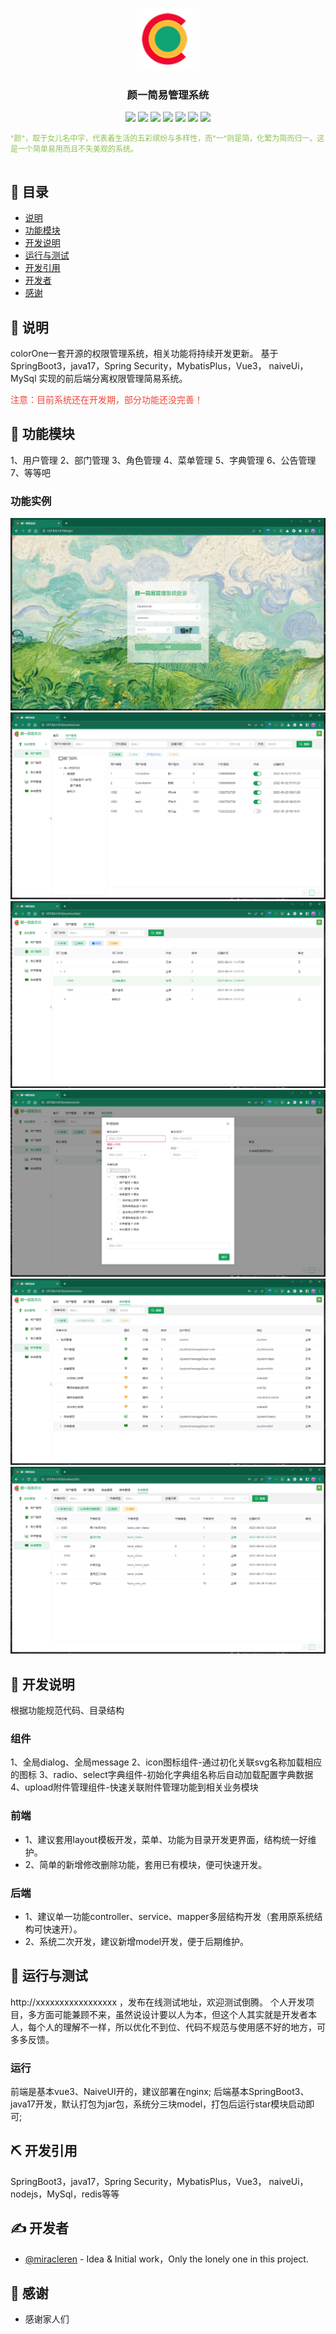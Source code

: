 <p align="center">
  <a href="" rel="noopener">
 <img width=100px height=100px src="front-end/src/assets/logo.png" alt="colorOne logo"></a>
</p>

<h3 align="center">颜一简易管理系统</h3>

<p align="center">
    <img src="https://img.shields.io/badge/Java-17-red" />
    <img src="https://img.shields.io/badge/SpringBoot-3.1-orange" />
    <img src="https://img.shields.io/badge/MySQL-5.6-yellow" />
    <img src="https://img.shields.io/badge/Vue-3.2-green" />
    <img src="https://img.shields.io/badge/Node.js-16.15.0-cyan" />
    <img src="https://img.shields.io/badge/NaiveUi-2.34-blue" />
    <img src="https://img.shields.io/badge/ColorOne-1.0.0-purple" />
</p>

<p style="font-size:12px;color:#8BC34A;">"颜"，取于女儿名中字，代表着生活的五彩缤纷与多样性，而"一"则是简，化繁为简而归一。这是一个简单易用而且不失美观的系统。
    <br> 
    <br> 
</p>

## 📝 目录

- [说明](#说明)
- [功能模块](#功能模块)
- [开发说明](#开发说明)
- [运行与测试](#运行与测试)
- [开发引用](#开发引用)
- [开发者](#开发者)
- [感谢](#感谢)

## 🧐 说明 <a name = "说明"></a>

colorOne一套开源的权限管理系统，相关功能将持续开发更新。
基于SpringBoot3，java17，Spring Security，MybatisPlus，Vue3， naiveUi，MySql 实现的前后端分离权限管理简易系统。

<font color=#F44336>注意：目前系统还在开发期，部分功能还没完善！</font>

## 🏁 功能模块 <a name = "功能模块"></a>

1、用户管理
2、部门管理
3、角色管理
4、菜单管理
5、字典管理
6、公告管理
7、等等吧

### 功能实例
![demo1.png](attachment%2Fimages%2Fdemo1.png)
![demo2.png](attachment%2Fimages%2Fdemo2.png)
![demo3.png](attachment%2Fimages%2Fdemo3.png)
![demo4.png](attachment%2Fimages%2Fdemo4.png)
![demo5.png](attachment%2Fimages%2Fdemo5.png)
![demo6.png](attachment%2Fimages%2Fdemo6.png)

## 🚀 开发说明 <a name = "开发说明"></a>

根据功能规范代码、目录结构

### 组件
1、全局dialog、全局message
2、icon图标组件-通过初化关联svg名称加载相应的图标
3、radio、select字典组件-初始化字典组名称后自动加载配置字典数据
4、upload附件管理组件-快速关联附件管理功能到相关业务模块

### 前端
- 1、建议套用layout模板开发，菜单、功能为目录开发更界面，结构统一好维护。
- 2、简单的新增修改删除功能，套用已有模块，便可快速开发。

### 后端
- 1、建议单一功能controller、service、mapper多层结构开发（套用原系统结构可快速开）。
- 2、系统二次开发，建议新增model开发，便于后期维护。

## 🔧 运行与测试 <a name = "运行与测试"></a>

http://xxxxxxxxxxxxxxxxx ，发布在线测试地址，欢迎测试倒腾。
个人开发项目，多方面可能兼顾不来，虽然说设计要以人为本，但这个人其实就是开发者本人，每个人的理解不一样，所以优化不到位、代码不规范与使用感不好的地方，可多多反馈。

### 运行

前端是基本vue3、NaiveUI开的，建议部署在nginx;
后端基本SpringBoot3、java17开发，默认打包为jar包，系统分三块model，打包后运行star模块启动即可;

## ⛏️ 开发引用 <a name = "开发引用"></a>

SpringBoot3，java17，Spring Security，MybatisPlus，Vue3， naiveUi，nodejs，MySql，redis等等

## ✍️ 开发者 <a name = "开发者"></a>

- [@miracleren](https://github.com/miracleren) - Idea & Initial work，Only the lonely one in this project.

## 🎉 感谢 <a name = "感谢"></a>

- 感谢家人们

